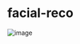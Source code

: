 # facial-reco

![image](https://github.com/user-attachments/assets/8707c0c5-ae04-4d5d-b57a-da5d911370d6)
